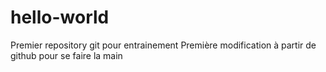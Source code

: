 # hello-world
Premier repository git pour entrainement
Première modification à partir de github pour se faire la main
